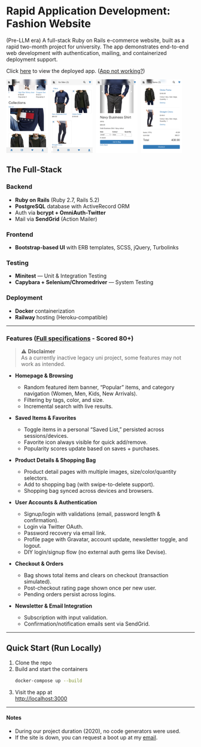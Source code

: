 # Rapid Application Development: Fashion Website

(Pre-LLM era) A full-stack Ruby on Rails e-commerce website, built as a rapid two-month project for university. The app demonstrates end-to-end web development with authentication, mailing, and containerized deployment support.

Click [here](https://rad-fashion.up.railway.app/) to view the deployed app. ([App not working?](#notes))




<div align="left">
  <img src="other documents/readme images/rad 1.png" alt="Screenshot 1" width="22%" style="margin-right: 1%;"/>
  <img src="other documents/readme images/rad 2.png" alt="Screenshot 2" width="22%" style="margin-right: 1%;"/>
  <img src="other documents/readme images/rad 3.png" alt="Screenshot 3" width="22%" style="margin-right: 1%;"/>
  <img src="other documents/readme images/rad 4.png" alt="Screenshot 4" width="22%"/>
</div>


## The Full-Stack

### Backend
* **Ruby on Rails** (Ruby 2.7, Rails 5.2)
* **PostgreSQL** database with ActiveRecord ORM
* Auth via **bcrypt + OmniAuth-Twitter**
* Mail via **SendGrid** (Action Mailer)

### Frontend
* **Bootstrap-based UI** with ERB templates, SCSS, jQuery, Turbolinks

### Testing
- **Minitest** — Unit & Integration Testing
- **Capybara + Selenium/Chromedriver** — System Testing

### Deployment
* **Docker** containerization
* **Railway** hosting (Heroku-compatible)

---

### Features ([Full specifications](RAD-Assignment-2021-PDF.pdf) - Scored 80+)
> ⚠️ **Disclaimer**  
> As a currently inactive legacy uni project, some features may not work as intended.


* **Homepage & Browsing**

  * Random featured item banner, “Popular” items, and category navigation (Women, Men, Kids, New Arrivals).
  * Filtering by tags, color, and size.
  * Incremental search with live results.

* **Saved Items & Favorites**

  * Toggle items in a personal “Saved List,” persisted across sessions/devices.
  * Favorite icon always visible for quick add/remove.
  * Popularity scores update based on saves + purchases.

* **Product Details & Shopping Bag**

  * Product detail pages with multiple images, size/color/quantity selectors.
  * Add to shopping bag (with swipe-to-delete support).
  * Shopping bag synced across devices and browsers.

* **User Accounts & Authentication**

  * Signup/login with validations (email, password length & confirmation).
  * Login via Twitter OAuth.
  * Password recovery via email link.
  * Profile page with Gravatar, account update, newsletter toggle, and logout.
  * DIY login/signup flow (no external auth gems like Devise).

* **Checkout & Orders**

  * Bag shows total items and clears on checkout (transaction simulated).
  * Post-checkout rating page shown once per new user.
  * Pending orders persist across logins.

* **Newsletter & Email Integration**

  * Subscription with input validation.
  * Confirmation/notification emails sent via SendGrid.


---

## Quick Start (Run Locally)

1. Clone the repo  
2. Build and start the containers  
   ```bash
   docker-compose up --build
   ```
3. Visit the app at  
   [http://localhost:3000](http://localhost:3000)

---

#### Notes
* During our project duration (2020), no code generators were used.
* If the site is down, you can request a boot up at my [email](mailto:reuben.rajeev@gmail.com).

